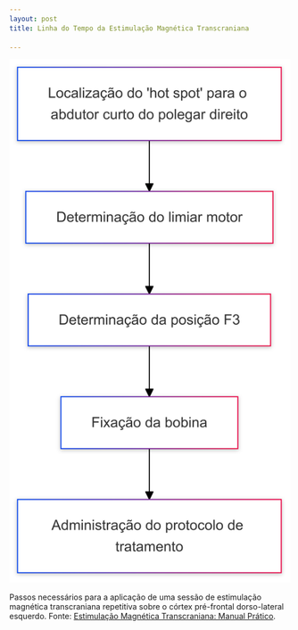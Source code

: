 ```yaml
---
layout: post
title: Linha do Tempo da Estimulação Magnética Transcraniana

---
```

![ ](/images/Fluxograma_EMT.png)

Passos necessários para a aplicação de uma sessão de estimulação magnética transcraniana repetitiva sobre o córtex pré-frontal dorso-lateral esquerdo.  Fonte: [Estimulação Magnética Transcraniana: Manual Prático](https://clubedeautores.com.br/livro/estimulacao-magnetica-transcraniana-2).





